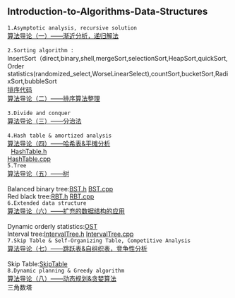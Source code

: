  ## Introduction-to-Algorithms-Data-Structures

`1.Asymptotic analysis, recursive solution `<br>
[算法导论（一）——渐近分析，递归解法](http://blog.csdn.net/u010385790/article/details/77892274)<br>  
`2.Sorting algorithm :`<br>
InsertSort（direct,binary,shell,mergeSort,selectionSort,HeapSort,quickSort,<br>Order statistics(randomized_select,WorseLinearSelect),countSort,bucketSort,RadixSort,bubbleSort<br> 
[排序代码](https://github.com/lymcool/Introduction-to-Algorithms-Data-Structures/blob/master/1_sort.cpp)<br>
[算法导论（二）——排序算法整理](http://blog.csdn.net/u010385790/article/details/78311022)<br>  
`3.Divide and conquer` <br>
[算法导论（三）——分治法](http://blog.csdn.net/u010385790/article/details/78311222)<br>  
`4.Hash table & amortized analysis` <br>
[算法导论（四）——哈希表&平摊分析](http://blog.csdn.net/u010385790/article/details/78313900)<br>  
[HashTable.h](https://github.com/lymcool/Introduction-to-Algorithms-Data-Structures/blob/master/hashTable.h)    
[HashTable.cpp](https://github.com/lymcool/Introduction-to-Algorithms-Data-Structures/blob/master/hashTable.cpp)<br> 
`5.Tree`<br>
[算法导论（五）——树](http://blog.csdn.net/u010385790/article/details/78441456)<br>  
Balanced binary tree:[BST.h](https://github.com/lymcool/Introduction-to-Algorithms-Data-Structures/blob/master/hashTable.h)       [BST.cpp](https://github.com/lymcool/Introduction-to-Algorithms-Data-Structures/blob/master/hashTable.h)<br>
Red black tree:[RBT.h](https://github.com/lymcool/Introduction-to-Algorithms-Data-Structures/blob/master/hashTable.h)         [RBT.cpp](https://github.com/lymcool/Introduction-to-Algorithms-Data-Structures/blob/master/hashTable.h)<br>
`6.Extended data structure` <br>
[算法导论（六）——扩充的数据结构的应用](http://blog.csdn.net/u010385790/article/details/78442035)<br>  
Dynamic orderly statistics:[OST](https://github.com/lymcool/Introduction-to-Algorithms-Data-Structures/blob/master/hashTable.h)<br>
Interval tree:[IntervalTree.h](https://github.com/lymcool/Introduction-to-Algorithms-Data-Structures/blob/master/IntervalTree.h) 
[IntervalTree.cpp](https://github.com/lymcool/Introduction-to-Algorithms-Data-Structures/blob/master/IntervalTree.cpp)<br>
`7.Skip Table & Self-Organizing Table, Competitive Analysis` <br>
[算法导论（七）——跳跃表&自组织表，竞争性分析](http://blog.csdn.net/u010385790/article/details/78461263)<br>  
Skip Table:[SkipTable](https://github.com/lymcool/Introduction-to-Algorithms-Data-Structures/blob/master/SkipList.cpp)<br>
`8.Dynamic planning & Greedy algorithm` <br>
[算法导论（八）——动态规划&贪婪算法](http://blog.csdn.net/u010385790/article/details/78577644)<br> 
三角数塔


